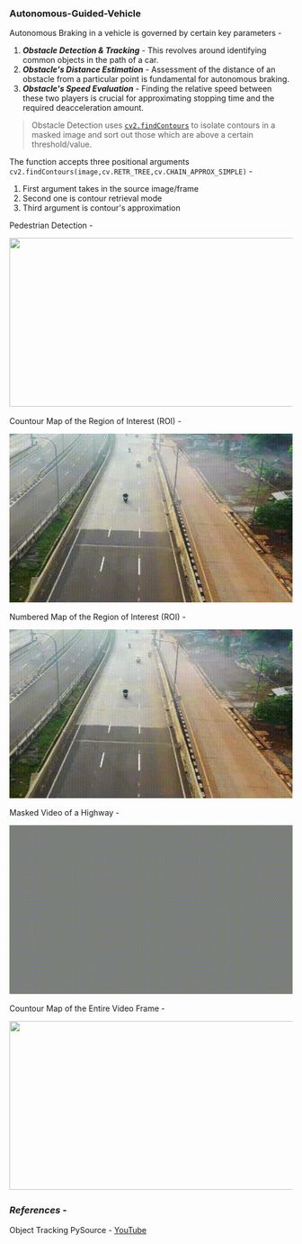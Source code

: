 ### Autonomous-Guided-Vehicle

Autonomous Braking in a vehicle is governed by certain key parameters - 
1. ***Obstacle Detection & Tracking*** - This revolves around identifying common objects in the path of a car.
2. ***Obstacle's Distance Estimation*** - Assessment of the distance of an obstacle from a particular point is fundamental for autonomous braking.
3. ***Obstacle's Speed Evaluation*** - Finding the relative speed between these two players is crucial for approximating stopping time and the required deacceleration amount.

> Obstacle Detection uses [`cv2.findContours`](https://docs.opencv.org/3.4.15/df/d0d/tutorial_find_contours.html)  to isolate contours in a masked image and sort out those which are above a certain threshold/value.

The function accepts three positional arguments `cv2.findContours(image,cv.RETR_TREE,cv.CHAIN_APPROX_SIMPLE)` -
1. First argument takes in the source image/frame 
2. Second one is contour retrieval mode
3. Third argument is contour's approximation

Pedestrian Detection - 

<img src="https://github.com/souvik0306/Autonomous-Guided-Vehicle/blob/master/Resources/Pedestrian.gif" width="600" height="300">

Countour Map of the Region of Interest (ROI) - 

<img src="https://github.com/souvik0306/Autonomous-Guided-Vehicle/blob/master/Resources/roioutput.gif" width="600" height="300">

Numbered Map of the Region of Interest (ROI) -  

<img src="https://github.com/souvik0306/Autonomous-Guided-Vehicle/blob/master/Resources/numbered.gif" width="600" height="300">

Masked Video of a Highway - 

<img src="https://github.com/souvik0306/Autonomous-Guided-Vehicle/blob/master/Resources/mask_output.gif" width="600" height="300">

Countour Map of the Entire Video Frame - 

<img src="https://github.com/souvik0306/Autonomous-Guided-Vehicle/blob/master/Resources/contour_output.gif" width="600" height="300">

### *References* - 
Object Tracking PySource - [YouTube](https://www.youtube.com/watch?v=O3b8lVF93jU&list=LL&index=1&ab_channel=Pysource)

